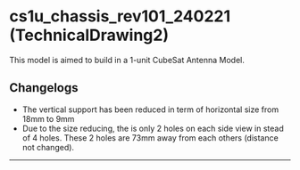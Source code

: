# cs1u_chassis_rev101_240221 (TechnicalDrawing2)

This model is aimed to build in a 1-unit CubeSat Antenna Model.

## Changelogs

- The vertical support has been reduced in term of horizontal size from 18mm to 9mm
- Due to the size reducing, the is only 2 holes on each side view in stead of 4 holes. These 2 holes are 73mm away from each others (distance not changed).

---